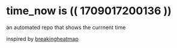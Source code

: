# time_now is (( 1709017200136 ))

an automated repo that shows the currnent time

inspired by [breakingheatmap](https://github.com/breakingheatmap/breakingheatmap)